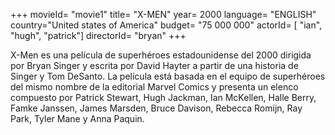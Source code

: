 +++
movieId= "movie1"
title= "X-MEN"
year= 2000
language= "ENGLISH"
country="United states of America"
budget= "75 000 000"
actorId=  [ "ian", "hugh", "patrick"]
directorId= "bryan"
+++

X-Men es una película de superhéroes estadounidense del 2000 dirigida por Bryan Singer y escrita por David Hayter a partir de una historia de Singer y Tom DeSanto. La película está basada en el equipo de superhéroes del mismo nombre de la editorial Marvel Comics y presenta un elenco compuesto por Patrick Stewart, Hugh Jackman, Ian McKellen, Halle Berry, Famke Janssen, James Marsden, Bruce Davison, Rebecca Romijn, Ray Park, Tyler Mane y Anna Paquin.
